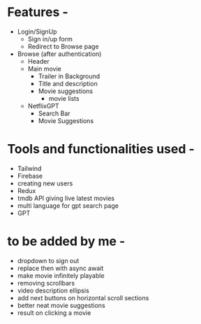 # Features - 
- Login/SignUp
    - Sign in/up form
    - Redirect to Browse page
- Browse (after authentication)
    - Header
    - Main movie 
        - Trailer in Background
        - Title and description
        - Movie suggestions
            - movie lists
    - NetflixGPT
        - Search Bar
        - Movie Suggestions

# Tools and functionalities used -
- Tailwind
- Firebase
- creating new users
- Redux
- tmdb API giving live latest movies
- multi language for gpt search page
- GPT

# to be added by me -
- dropdown to sign out
- replace then with async await
- make movie infinitely playable
- removing scrollbars
- video description ellipsis
- add next buttons on horizontal scroll sections
- better neat movie suggestions
- result on clicking a movie